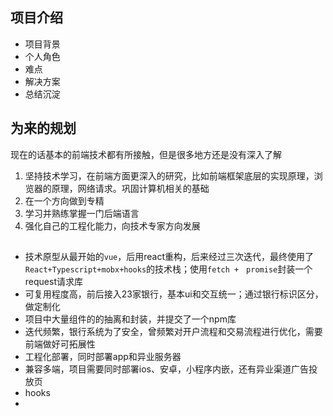 ## 项目介绍
- 项目背景
- 个人角色
- 难点
- 解决方案
- 总结沉淀

## 为来的规划
现在的话基本的前端技术都有所接触，但是很多地方还是没有深入了解
1. 坚持技术学习，在前端方面更深入的研究，比如前端框架底层的实现原理，浏览器的原理，网络请求。巩固计算机相关的基础
2. 在一个方向做到专精
3. 学习并熟练掌握一门后端语言
4. 强化自己的工程化能力，向技术专家方向发展

##  
  - 技术原型从最开始的`vue`，后用react重构，后来经过三次迭代，最终使用了`React+Typescript+mobx+hooks`的技术栈；使用`fetch +　promise`封装一个request请求库
  - 可复用程度高，前后接入23家银行，基本ui和交互统一；通过银行标识区分，做定制化
  - 项目中大量组件的的抽离和封装，并提交了一个npm库
  - 迭代频繁，银行系统为了安全，曾频繁对开户流程和交易流程进行优化，需要前端做好可拓展性
  - 工程化部署，同时部署app和异业服务器
  - 兼容多端，项目需要同时部署ios、安卓，小程序内嵌，还有异业渠道广告投放页
  - hooks
  - 
